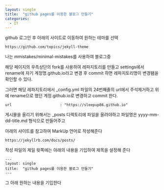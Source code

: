 ```yaml
---
layout: single
title:  "github pages를 이용한 블로그 만들기"
categories:
  - IT
---
```


github 로그인 후 아래의 사이트로 이동하여 원하는 테마를 선택

    https://github.com/topics/jekyll-theme

나는 mmistakes/minimal-mistakes를 사용하여 블로그중

해당 페이지의 우측상단의 fork를 사용하여 레파지토리를 만들고 settings에서 rename에
자기 계정명.github.io라고 변경 후 commit 하면 레파지토리명이 변경됌을 확인할 수 있다.

그러면 해당 레파지토리에서 _config.yml 파일의 24번째줄의 url에서 주석제거하고
위에 rename으로 했던 계정.github.io로 변경하고 commit 한다.

    url                      : "https://sleepup86.github.io"

게시물을 올리기 위해서는 _posts 디렉토리에 파일을 올려야하고
파일명은 yyyy-mm-dd-title.md 형식으로 만들어주고

아래의 사이트를 참고하여 MarkUp 언어로 작성해준다

    https://jekyllrb.com/docs/posts/

작성 파일의 제일 윗쪽에는 아래의 내용을 기입하여 제목을 설정해 준다

    ---
    layout: single
    title:  "github pages를 이용한 블로그 만들기"
    ---

그 아래 원하는 내용을 기입한다

